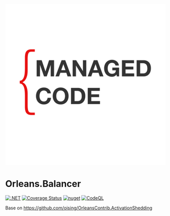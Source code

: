 ![img|300x200](https://raw.githubusercontent.com/managedcode/Orleans.Balancer/main/logo.png)

# Orleans.Balancer

[![.NET](https://github.com/managedcode/Orleans.Balancer/actions/workflows/dotnet.yml/badge.svg)](https://github.com/managedcode/Orleans.Balancer/actions/workflows/dotnet.yml)
[![Coverage Status](https://coveralls.io/repos/github/managedcode/Orleans.Balancer/badge.svg?branch=main)](https://coveralls.io/github/managedcode/Orleans.Balancer?branch=main)
[![nuget](https://github.com/managedcode/Orleans.Balancer/actions/workflows/nuget.yml/badge.svg?branch=main)](https://github.com/managedcode/Orleans.Balancer/actions/workflows/nuget.yml)
[![CodeQL](https://github.com/managedcode/Orleans.Balancer/actions/workflows/codeql-analysis.yml/badge.svg?branch=main)](https://github.com/managedcode/Orleans.Balancer/actions/workflows/codeql-analysis.yml)


Base on
https://github.com/oising/OrleansContrib.ActivationShedding